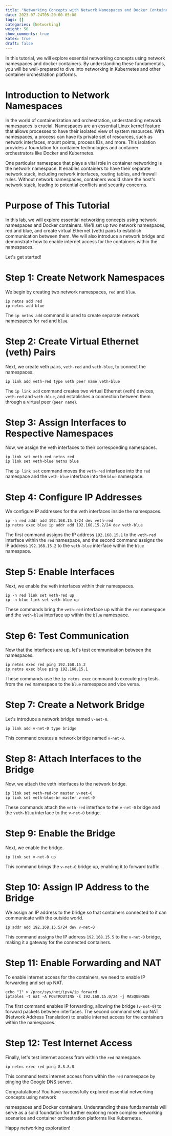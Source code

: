 ```yaml
---
title: "Networking Concepts with Network Namespaces and Docker Containers"
date: 2023-07-24T05:20:00-05:00
tags: []
categories: [Networking]
weight: 50
show_comments: true
katex: true
draft: false
---
```


In this tutorial, we will explore essential networking concepts using network namespaces and docker containers. 
By understanding these fundamentals, you will be well-prepared to dive into networking in Kubernetes and other container orchestration platforms.

<!--more-->

# Introduction to Network Namespaces

In the world of containerization and orchestration, understanding network namespaces is crucial. Namespaces are an essential Linux kernel feature that allows processes to have their isolated view of system resources. With namespaces, a process can have its private set of resources, such as network interfaces, mount points, process IDs, and more. This isolation provides a foundation for container technologies and container orchestrators like Docker and Kubernetes.

One particular namespace that plays a vital role in container networking is the network namespace. It enables containers to have their separate network stack, including network interfaces, routing tables, and firewall rules. Without network namespaces, containers would share the host's network stack, leading to potential conflicts and security concerns.

# Purpose of This Tutorial

In this lab, we will explore essential networking concepts using network namespaces and Docker containers. We'll set up two network namespaces, red and blue, and create virtual Ethernet (veth) pairs to establish communication between them. We will also introduce a network bridge and demonstrate how to enable internet access for the containers within the namespaces.

Let's get started!
# Step 1: Create Network Namespaces

We begin by creating two network namespaces, `red` and `blue`.

```shell
ip netns add red
ip netns add blue
```
The `ip netns add` command is used to create separate network namespaces for `red` and `blue`.

# Step 2: Create Virtual Ethernet (veth) Pairs

Next, we create veth pairs, `veth-red` and `veth-blue`, to connect the namespaces.

```shell
ip link add veth-red type veth peer name veth-blue
```
The `ip link add` command creates two virtual Ethernet (veth) devices, `veth-red` and `veth-blue`, and establishes a connection between them through a virtual peer (`peer name`).

# Step 3: Assign Interfaces to Respective Namespaces

Now, we assign the veth interfaces to their corresponding namespaces.

```shell
ip link set veth-red netns red
ip link set veth-blue netns blue
```
The `ip link set` command moves the `veth-red` interface into the `red` namespace and the `veth-blue` interface into the `blue` namespace.

# Step 4: Configure IP Addresses

We configure IP addresses for the veth interfaces inside the namespaces.

```shell
ip -n red addr add 192.168.15.1/24 dev veth-red
ip netns exec blue ip addr add 192.168.15.2/24 dev veth-blue
```
The first command assigns the IP address `192.168.15.1` to the `veth-red` interface within the `red` namespace, and the second command assigns the IP address `192.168.15.2` to the `veth-blue` interface within the `blue` namespace.

# Step 5: Enable Interfaces

Next, we enable the veth interfaces within their namespaces.

```shell
ip -n red link set veth-red up
ip -n blue link set veth-blue up
```
These commands bring the `veth-red` interface up within the `red` namespace and the `veth-blue` interface up within the `blue` namespace.

# Step 6: Test Communication

Now that the interfaces are up, let's test communication between the namespaces.

```shell
ip netns exec red ping 192.168.15.2
ip netns exec blue ping 192.168.15.1
```
These commands use the `ip netns exec` command to execute `ping` tests from the `red` namespace to the `blue` namespace and vice versa.

# Step 7: Create a Network Bridge

Let's introduce a network bridge named `v-net-0`.

```shell
ip link add v-net-0 type bridge
```
This command creates a network bridge named `v-net-0`.

# Step 8: Attach Interfaces to the Bridge

Now, we attach the veth interfaces to the network bridge.

```shell
ip link set veth-red-br master v-net-0
ip link set veth-blue-br master v-net-0
```
These commands attach the `veth-red` interface to the `v-net-0` bridge and the `veth-blue` interface to the `v-net-0` bridge.

# Step 9: Enable the Bridge

Next, we enable the bridge.

```shell
ip link set v-net-0 up
```
This command brings the `v-net-0` bridge up, enabling it to forward traffic.

# Step 10: Assign IP Address to the Bridge

We assign an IP address to the bridge so that containers connected to it can communicate with the outside world.

```shell
ip addr add 192.168.15.5/24 dev v-net-0
```
This command assigns the IP address `192.168.15.5` to the `v-net-0` bridge, making it a gateway for the connected containers.

# Step 11: Enable Forwarding and NAT

To enable internet access for the containers, we need to enable IP forwarding and set up NAT.

```shell
echo "1" > /proc/sys/net/ipv4/ip_forward
iptables -t nat -A POSTROUTING -s 192.168.15.0/24 -j MASQUERADE
```
The first command enables IP forwarding, allowing the bridge (`v-net-0`) to forward packets between interfaces. The second command sets up NAT (Network Address Translation) to enable internet access for the containers within the namespaces.

# Step 12: Test Internet Access

Finally, let's test internet access from within the `red` namespace.

```shell
ip netns exec red ping 8.8.8.8
```
This command tests internet access from within the `red` namespace by pinging the Google DNS server.

Congratulations! You have successfully explored essential networking concepts using network

namespaces and Docker containers. Understanding these fundamentals will serve as a solid foundation for further exploring more complex networking scenarios and container orchestration platforms like Kubernetes.

Happy networking exploration!